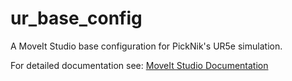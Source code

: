 # ur_base_config

A MoveIt Studio base configuration for PickNik's UR5e simulation.

For detailed documentation see: [MoveIt Studio Documentation](https://docs.picknik.ai/)
